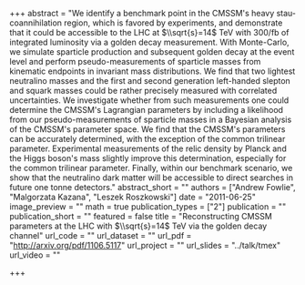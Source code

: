 +++
abstract = "We identify a benchmark point in the CMSSM's heavy stau-coannihilation region, which is favored by experiments, and demonstrate that it could be accessible to the LHC at $\\sqrt{s}=14$ TeV with 300/fb of integrated luminosity via a golden decay measurement. With Monte-Carlo, we simulate sparticle production and subsequent golden decay at the event level and perform pseudo-measurements of sparticle masses from kinematic endpoints in invariant mass distributions. We find that two lightest neutralino masses and the first and second generation left-handed slepton and squark masses could be rather precisely measured with correlated uncertainties. We investigate whether from such measurements one could determine the CMSSM's Lagrangian parameters by including a likelihood from our pseudo-measurements of sparticle masses in a Bayesian analysis of the CMSSM's parameter space. We find that the CMSSM's parameters can be accurately determined, with the exception of the common trilinear parameter. Experimental measurements of the relic density by Planck and the Higgs boson's mass slightly improve this determination, especially for the common trilinear parameter. Finally, within our benchmark scenario, we show that the neutralino dark matter will be accessible to direct searches in future one tonne detectors."
abstract_short = ""
authors = ["Andrew Fowlie", "Malgorzata Kazana", "Leszek Roszkowski"]
date = "2011-06-25"
image_preview = ""
math = true
publication_types = ["2"]
publication = ""
publication_short = ""
featured = false
title = "Reconstructing CMSSM parameters at the LHC with $\\sqrt{s}=14$ TeV via  the golden decay channel"
url_code = ""
url_dataset = ""
url_pdf = "http://arxiv.org/pdf/1106.5117"
url_project = ""
url_slides = "../talk/tmex"
url_video = ""

+++


